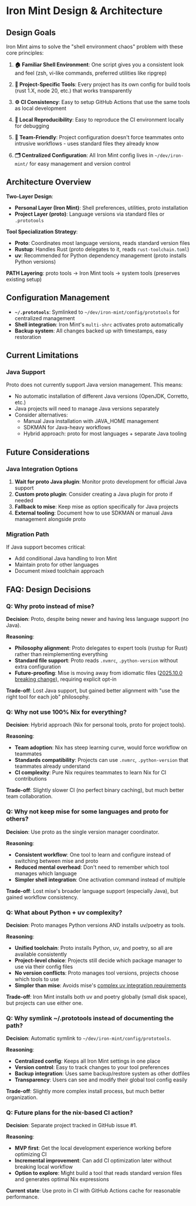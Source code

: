 # Iron Mint Design & Architecture

## Design Goals

Iron Mint aims to solve the "shell environment chaos" problem with these core principles:

1. **🏠 Familiar Shell Environment**: One script gives you a consistent look and feel (zsh, vi-like commands, preferred utilities like ripgrep)

2. **🔧 Project-Specific Tools**: Every project has its own config for build tools (rust 1.X, node 20, etc.) that works transparently

3. **⚙️ CI Consistency**: Easy to setup GitHub Actions that use the same tools as local development

4. **🔄 Local Reproducibility**: Easy to reproduce the CI environment locally for debugging

5. **🤝 Team-Friendly**: Project configuration doesn't force teammates onto intrusive workflows - uses standard files they already know

6. **🗂️ Centralized Configuration**: All Iron Mint config lives in `~/dev/iron-mint/` for easy management and version control

## Architecture Overview

**Two-Layer Design**:
- **Personal Layer (Iron Mint)**: Shell preferences, utilities, proto installation
- **Project Layer (proto)**: Language versions via standard files or `.prototools`

**Tool Specialization Strategy**:
- **Proto**: Coordinates most language versions, reads standard version files
- **Rustup**: Handles Rust (proto delegates to it, reads `rust-toolchain.toml`)
- **uv**: Recommended for Python dependency management (proto installs Python versions)

**PATH Layering**: proto tools → Iron Mint tools → system tools (preserves existing setup)

## Configuration Management

- **`~/.prototools`**: Symlinked to `~/dev/iron-mint/config/prototools` for centralized management
- **Shell integration**: Iron Mint's `multi-shrc` activates proto automatically
- **Backup system**: All changes backed up with timestamps, easy restoration

## Current Limitations

### Java Support
Proto does not currently support Java version management. This means:
- No automatic installation of different Java versions (OpenJDK, Corretto, etc.)
- Java projects will need to manage Java versions separately
- Consider alternatives:
  - Manual Java installation with JAVA_HOME management
  - SDKMAN for Java-heavy workflows
  - Hybrid approach: proto for most languages + separate Java tooling

## Future Considerations

### Java Integration Options
1. **Wait for proto Java plugin**: Monitor proto development for official Java support
2. **Custom proto plugin**: Consider creating a Java plugin for proto if needed
3. **Fallback to mise**: Keep mise as option specifically for Java projects
4. **External tooling**: Document how to use SDKMAN or manual Java management alongside proto

### Migration Path
If Java support becomes critical:
- Add conditional Java handling to Iron Mint
- Maintain proto for other languages
- Document mixed toolchain approach

## FAQ: Design Decisions

### Q: Why proto instead of mise?

**Decision**: Proto, despite being newer and having less language support (no Java).

**Reasoning**:
- **Philosophy alignment**: Proto delegates to expert tools (rustup for Rust) rather than reimplementing everything
- **Standard file support**: Proto reads `.nvmrc`, `.python-version` without extra configuration
- **Future-proofing**: Mise is moving away from idiomatic files ([2025.10.0 breaking change](https://github.com/jdx/mise/discussions/4345)), requiring explicit opt-in

**Trade-off**: Lost Java support, but gained better alignment with "use the right tool for each job" philosophy.

### Q: Why not use 100% Nix for everything?

**Decision**: Hybrid approach (Nix for personal tools, proto for project tools).

**Reasoning**:
- **Team adoption**: Nix has steep learning curve, would force workflow on teammates
- **Standards compatibility**: Projects can use `.nvmrc`, `.python-version` that teammates already understand
- **CI complexity**: Pure Nix requires teammates to learn Nix for CI contributions

**Trade-off**: Slightly slower CI (no perfect binary caching), but much better team collaboration.

### Q: Why not keep mise for some languages and proto for others?

**Decision**: Use proto as the single version manager coordinator.

**Reasoning**:
- **Consistent workflow**: One tool to learn and configure instead of switching between mise and proto
- **Reduced mental overhead**: Don't need to remember which tool manages which language
- **Simpler shell integration**: One activation command instead of multiple

**Trade-off**: Lost mise's broader language support (especially Java), but gained workflow consistency.

### Q: What about Python + uv complexity?

**Decision**: Proto manages Python versions AND installs uv/poetry as tools.

**Reasoning**:
- **Unified toolchain**: Proto installs Python, uv, and poetry, so all are available consistently
- **Project-level choice**: Projects still decide which package manager to use via their config files
- **No version conflicts**: Proto manages tool versions, projects choose which tools to use
- **Simpler than mise**: Avoids mise's [complex uv integration requirements](https://mise.jdx.dev/mise-cookbook/python.html)

**Trade-off**: Iron Mint installs both uv and poetry globally (small disk space), but projects can use either one.

### Q: Why symlink ~/.prototools instead of documenting the path?

**Decision**: Automatic symlink to `~/dev/iron-mint/config/prototools`.

**Reasoning**:
- **Centralized config**: Keeps all Iron Mint settings in one place
- **Version control**: Easy to track changes to your tool preferences
- **Backup integration**: Uses same backup/restore system as other dotfiles
- **Transparency**: Users can see and modify their global tool config easily

**Trade-off**: Slightly more complex install process, but much better organization.

### Q: Future plans for the nix-based CI action?

**Decision**: Separate project tracked in GitHub issue #1.

**Reasoning**:
- **MVP first**: Get the local development experience working before optimizing CI
- **Incremental improvement**: Can add CI optimization later without breaking local workflow
- **Option to explore**: Might build a tool that reads standard version files and generates optimal Nix expressions

**Current state**: Use proto in CI with GitHub Actions cache for reasonable performance.